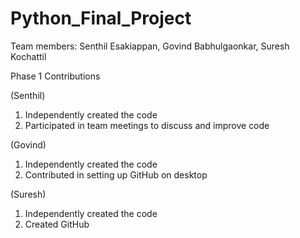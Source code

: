 # Python_Final_Project
Team members: Senthil Esakiappan, Govind Babhulgaonkar, Suresh Kochattil

Phase 1 Contributions 

(Senthil)
1. Independently created the code
2. Participated in team meetings to discuss and improve code

(Govind)
1. Independently created the code
2. Contributed in setting up GitHub on desktop 

(Suresh)
1. Independently created the code
2. Created GitHub
